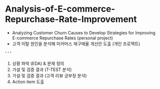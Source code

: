 # Analysis-of-E-commerce-Repurchase-Rate-Improvement
- Analyzing Customer Churn Causes to Develop Strategies for Improving E-commerce Repurchase Rates (personal project)
- 고객 이탈 원인을 분석해 이커머스 재구매율 개선안 도출 (개인 프로젝트)

'
'
'

1) 상황 파악 (EDA) & 문제 정의
2) 가설 및 검증 결과 (T-TEST 분석)
3) 가설 및 검증 결과 (고객 리뷰 긍부정 분석)
4) Action item 도출
